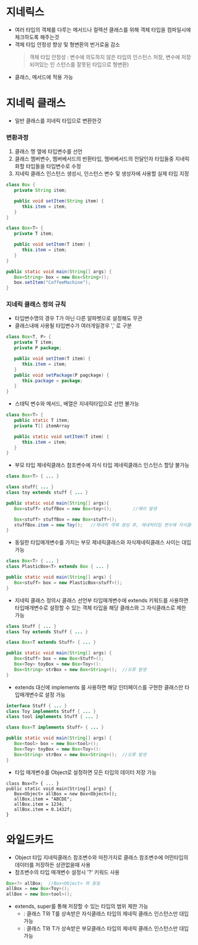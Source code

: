 # 지네릭스
* 여러 타입의 객체를 다루는 메서드나 컬렉션 클래스를 위해 객체 타입을 컴파일시에 체크하도록 해주는것
* 객체 타입 안정성 향상 및 형변환의 번거로움 감소
   > 객체 타입 안정성 : 변수에 의도하지 않은 타입의 인스턴스 저장, 변수에 저장되어있는 인   스턴스를 잘못된 타입으로 형변환)
*  클래스, 메서드에 적용 가능

# 지네릭 클래스
* 일반 클래스를 지네릭 타입으로 변환한것
### 변환과정
1. 클래스 명 옆에 타입변수를 선언
2. 클래스 멤버변수, 멤버베서드의 반환타입, 멤버베서드의 전달인자 타입들중 지네릭화할 타입들을 타입변수로 수정
3. 지네릭 클래스 인스턴스 생성시, 인스턴스 변수 및 생성자에 사용할 실제 타입 지정
```java
class Box {
   private String item;

   public void setItem(String item) {
      this.item = item;
   }
}

class Box<T> {
   private T item;

   public void setItem(T item) {
      this.item = item;
   }
}

public static void main(String[] args) {
   Box<String> box = new Box<String>();
   box.setItem("CoffeeMachine");
}
```

### 지네릭 클래스 정의 규칙 
* 타입변수명의 경우 T가 아닌 다른 알파벳으로 설정해도 무관
* 클래스내에 사용될 타입변수가 여러개일경우 ',' 로 구분
```java
class Box<T, P> {
   private T item;
   private P package;

   public void setItem(T item) {
      this.item = item;
   }
   public void setPackage(P pagckage) {
      this.package = package;
   }
}
```
* 스태틱 변수와 메서드, 배열은 지네릭타입으로 선언 불가능
```java
class Box<T> {
   public static T item;
   private T[] itemArray

   public static void setItem(T item) {
      this.item = item;
   }
}
```
* 부모 타입 제네릭클래스 참조변수에 자식 타입 제네릭클래스 인스턴스 할당 불가능
```java
class Box<T> { ... }

class stuff{ ... }
class toy extends stuff { ... }

public static void main(String[] args){
   Box<stuff> stuffBox = new Box<toy>();		//에러 발생

   Box<stuff> stuffBox = new Box<stuff>();
   stuffBox.item = new Toy();	//제네릭 객체 생성 후, 제네릭타입 변수에 자식클래스 인스턴스 할당은 가능
}
```
* 동일한 타입매개변수를 가지는 부모 제네릭클래스와 자식제네릭클래스 사이는 대입 가능
```java
class Box<T> { ... }
class PlasticBox<T> extends Box { ... }

public static void main(String[] args) {
   Box<stuff> box = new PlasticBox<stuff>();
}
```
* 지네릭 클래스 정의시 클래스 선언부 타입매개변수에 extends 키워드를 사용하면 타입매개변수로 설정할 수 있는 객체 타입을 해당 클래스와 그 자식클래스로 제한 가능
```java
class Stuff { ... }
class Toy extends Stuff { ... }

class Box<T extends Stuff> { ... }

public static void main(String[] args) {
   Box<Stuff> box = new Box<Stuff>();
   Box<Toy> toyBox = new Box<Toy>():
   Box<String> strBox = new Box<String>();	//오류 발생
}
```
* extends 대신에 implements 를 사용하면 해당 인터페이스를 구현한 클래스만 타입매개변수로 설정 가능
```java
interface Stuff { ... }
class Toy implements Stuff { ... }
class tool implements Stuff { ... }

class Box<T implements Stuff> { ... }

public static void main(String[] args) {
   Box<tool> box = new Box<tool>();
   Box<Toy> toyBox = new Box<Toy>():
   Box<String> strBox = new Box<String>();	//오류 발생
}
```
* 타입 매개변수를 Object로 설정하면 모든 타입의 데이터 저장 가능
```
class Box<T> { ... }
public static void main(String[] args) {
   Box<Object> allBox = new Box<Object>();
   allBox.item = "ABCDE";
   allBox.item = 1234;
   allBox.item = 0.1432f;
}
```

# 와일드카드
* Object 타입 지네릭클래스 참조변수와 마찬가지로 클래스 참조변수에 어떤타입의 데이터를 저장하든 상관없을때 사용
* 참조변수의 타입 매개변수 설정시 '?' 키워드 사용
```java
Box<?> allBox;	//Box<Object> 와 동일
allBox = new Box<Toy>();
allBox = new Box<tool>();
```
* extends, super를 통해 저장할 수 있는 타입의 범위 제한 가능
   * <? extends T> : 클래스 T와 T를 상속받은 자식클래스 타입의 제네릭 클래스 인스턴스만 대입 가능
   * <? super T> : 클래스 T와 T가 상속받은 부모클래스 타입의 제네릭 클래스 인스턴스만 대입 가능
<!--stackedit_data:
eyJoaXN0b3J5IjpbLTcyNjMzOTk0MCwtMTEzMzI4NzU0NywtNj
E4MjQwOTIyLC0yODU3MDgzMTgsMTUzNTUyNTEwNywxMjc4MDU1
NjQzLC0xMzEwMTU1NjAxLDEwNjUwMDIzNDBdfQ==
-->